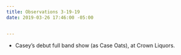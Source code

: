 ```yaml
---
title: Observations 3-19-19
date: 2019-03-26 17:46:00 -05:00


---
```


- Casey’s debut full band show (as Case Oats), at Crown Liquors.